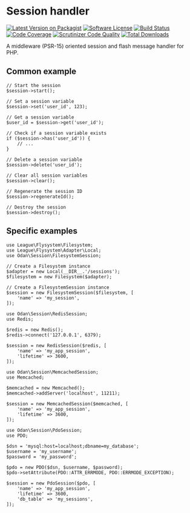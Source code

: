 # Session handler

[![Latest Version on Packagist](https://img.shields.io/github/release/odan/session.svg)](https://github.com/odan/session/releases)
[![Software License](https://img.shields.io/badge/license-MIT-brightgreen.svg)](LICENSE)
[![Build Status](https://github.com/odan/session/workflows/build/badge.svg)](https://github.com/odan/session/actions)
[![Code Coverage](https://scrutinizer-ci.com/g/odan/session/badges/coverage.png?b=master)](https://scrutinizer-ci.com/g/odan/session/?branch=master)
[![Scrutinizer Code Quality](https://scrutinizer-ci.com/g/odan/session/badges/quality-score.png?b=master)](https://scrutinizer-ci.com/g/odan/session/?branch=master)
[![Total Downloads](https://img.shields.io/packagist/dt/odan/session.svg)](https://packagist.org/packages/odan/session/stats)

A middleware (PSR-15) oriented session and flash message handler for PHP.

## Common example

```
// Start the session
$session->start();

// Set a session variable
$session->set('user_id', 123);

// Get a session variable
$user_id = $session->get('user_id');

// Check if a session variable exists
if ($session->has('user_id')) {
    // ...
}

// Delete a session variable
$session->delete('user_id');

// Clear all session variables
$session->clear();

// Regenerate the session ID
$session->regenerateId();

// Destroy the session
$session->destroy();
```

## Specific examples

```
use League\Flysystem\Filesystem;
use League\Flysystem\Adapter\Local;
use Odan\Session\FilesystemSession;

// Create a Filesystem instance
$adapter = new Local(__DIR__.'/sessions');
$filesystem = new Filesystem($adapter);

// Create a FilesystemSession instance
$session = new FilesystemSession($filesystem, [
    'name' => 'my_session',
]);
```

```
use Odan\Session\RedisSession;
use Redis;

$redis = new Redis();
$redis->connect('127.0.0.1', 6379);

$session = new RedisSession($redis, [
    'name' => 'my_app_session',
    'lifetime' => 3600,
]);
```

```
use Odan\Session\MemcachedSession;
use Memcached;

$memcached = new Memcached();
$memcached->addServer('localhost', 11211);

$session = new MemcachedSession($memcached, [
    'name' => 'my_app_session',
    'lifetime' => 3600,
]);
```

```
use Odan\Session\PdoSession;
use PDO;

$dsn = 'mysql:host=localhost;dbname=my_database';
$username = 'my_username';
$password = 'my_password';

$pdo = new PDO($dsn, $username, $password);
$pdo->setAttribute(PDO::ATTR_ERRMODE, PDO::ERRMODE_EXCEPTION);

$session = new PdoSession($pdo, [
    'name' => 'my_app_session',
    'lifetime' => 3600,
    'db_table' => 'my_sessions',
]);
```
